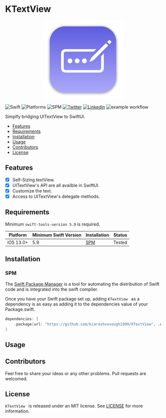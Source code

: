 # KTextView

<p align="center">
  <img src="./resources/mac256.png">
</p>

![Swift](https://img.shields.io/badge/Swift-5.9-Orange?style=flat-square)
![Platforms](https://img.shields.io/badge/Platforms-iOS-Green?style=flat-square)
![SPM](https://img.shields.io/badge/Swift_Package_Manager-compatible-orange?style=flat-square)
[![Twitter](https://img.shields.io/badge/Twitter-@Vosough_k-blue.svg?style=flat-square)](https://twitter.com/vosough_k)
[![Linkedin](https://img.shields.io/badge/Linkedin-KiarashVosough-blue.svg?style=flat-square)](https://www.linkedin.com/in/kiarashvosough/)
![example workflow](https://github.com/kiarashvosough1999/KLoadingState/actions/workflows/iOS.yml/badge.svg)

Simplfy bridging UITextView to SwiftUI.

- [Features](#features)
- [Requirements](#requirements)
- [Installation](#installation)
- [Usage](#usage)
- [Contributors](#contributors)
- [License](#license)

## Features

- [x] Self-Sizing textView.
- [x] UITextView's API are all availble in SwiftUI.
- [x] Customize the text.
- [x] Access to UITextView's delegate methods.

## Requirements

Minimum `swift-tools-version 5.9` is required.

| Platform | Minimum Swift Version | Installation | Status |
| --- | --- | --- | --- |
| iOS 13.0+ | 5.9 | [SPM](#cocoapods) | Tested |

## Installation

### SPM

The [Swift Package Manager](https://www.swift.org/package-manager) is a tool for automating the distribution of Swift code and is integrated into the swift compiler.

Once you have your Swift package set up, adding `KTextView ` as a dependency is as easy as adding it to the dependencies value of your Package.swift.

```swift
dependencies: [
    .package(url: "https://github.com/kiarashvosough1999/KTextView", .upToNextMajor(from: "0.0.1"))
]
```
## Usage


## Contributors

Feel free to share your ideas or any other problems. Pull requests are welcomed.

## License

`KTextView ` is released under an MIT license. See [LICENSE](https://github.com/kiarashvosough1999/KTextView/blob/master/LICENSE) for more information.
